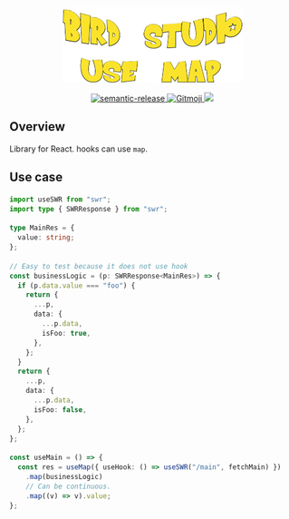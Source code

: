 <p align="center">
  <a href="https://github.com/bird-studio/use-map">
    <img src="https://github.com/bird-studio/use-map/blob/main/media/logo.png"/>
  </a>
</p>

<p align="center">
  <a href="https://semantic-release.gitbook.io/semantic-release/">
    <img alt="semantic-release" src="https://img.shields.io/badge/%20%20%F0%9F%93%A6%F0%9F%9A%80-semantic--release-e10079.svg">
  </a>
  <a href="https://gitmoji.dev">
    <img src="https://img.shields.io/badge/gitmoji-%20😜%20😍-FFDD67.svg?style=flat-square" alt="Gitmoji">
  </a>
  <a href="https://codecov.io/gh/bird-studio/use-map">
    <img src="https://codecov.io/gh/bird-studio/use-map/branch/main/graph/badge.svg?token=RBVLU6CIPQ"/>
  </a>
</p>

## Overview

Library for React. hooks can use `map`.

## Use case

```ts
import useSWR from "swr";
import type { SWRResponse } from "swr";

type MainRes = {
  value: string;
};

// Easy to test because it does not use hook
const businessLogic = (p: SWRResponse<MainRes>) => {
  if (p.data.value === "foo") {
    return {
      ...p,
      data: {
        ...p.data,
        isFoo: true,
      },
    };
  }
  return {
    ...p,
    data: {
      ...p.data,
      isFoo: false,
    },
  };
};

const useMain = () => {
  const res = useMap({ useHook: () => useSWR("/main", fetchMain) })
    .map(businessLogic)
    // Can be continuous.
    .map((v) => v).value;
};
```
